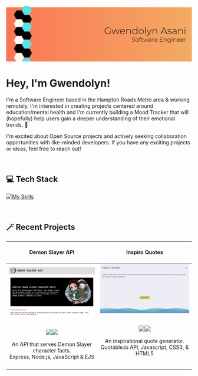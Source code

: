 ![](https://github.com/gwendolyn954/gwendolyn954/blob/main/linkedin-github-banner.png)

# Hey, I'm Gwendolyn!

I'm a Software Engineer based in the Hampton Roads Metro area & working remotely.  I'm interested in creating projects centered around education/mental health and I'm currently building a Mood Tracker that will (hopefully) help users gain a deeper understanding of their emotional trends. 🧘

I'm excited about Open Source projects and actively seeking collaboration opportunities with like-minded developers.  If you have any exciting projects or ideas, feel free to reach out!

<br>


## 💻 Tech Stack

[![My Skills](https://skillicons.dev/icons?i=js,express,firebase,mongodb,nodejs,react,ts,wordpress,bootstrap,css,html)](https://skillicons.dev)

<br>

<h2 align="left"> 🪄 Recent Projects </h2>

| <br>Demon Slayer API<br><br>|<br>Inspiro Quotes<br><br>|
|----------|----------|
|![First Image](https://github.com/gwendolyn954/gwendolyn954/blob/main/demon-slayer.png?h=750&w=1260)<br><br> <p align="center"><a href="https://github.com/gwendolyn954/demon-slayer-api" target="_blank"><img src="https://img.shields.io/badge/Repo-orange?style=for-the-badge&logo=github"/><a href="https://demon-slayer.cyclic.app/" target="_blank"><img src="https://img.shields.io/badge/-website-green?style=for-the-badge&color=000000"/></a></p> <p align="center">An API that serves Demon Slayer character facts.<br> Express, Node.js, JavaScript & EJS</p>| ![Second Image](https://github.com/gwendolyn954/inspiro-quotes/blob/main/images/inspiro-quotes-1.png?h=750&w=1260)<br><br> <p align="center"><a href="https://github.com/gwendolyn954/inspiro-quotes" target="_blank"><img src="https://img.shields.io/badge/Repo-orange?style=for-the-badge&logo=github"/><a href="https://inspiroquotes.netlify.app/" target="_blank"><img src="https://img.shields.io/badge/-website-green?style=for-the-badge&color=000000"/></a></p><p align="center">An inspirational quote generator.<br> Quotable.io API, Javascript, CSS3, & HTML5</p><br> |

<!-- Proudly created with GPRM ( https://gprm.itsvg.in ) -->
